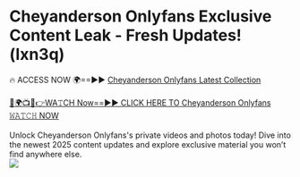 # Cheyanderson Onlyfans Exclusive Content Leak - Fresh Updates! (lxn3q)

🔥 ACCESS NOW 🌍==►► <a href="https://tinyurl.com/kvy9nzfs" rel="nofollow">Cheyanderson Onlyfans Latest Collection</a>
<br><br>
[🔴🌍📺📱👉WA𝚃CH Now==►► CLICK HERE TO Cheyanderson Onlyfans 𝚆𝙰𝚃𝙲𝙷 NOW](https://tinyurl.com/kvy9nzfs)
<br><br>
Unlock Cheyanderson Onlyfans's private videos and photos today! Dive into the newest 2025 content updates and explore exclusive material you won’t find anywhere else.
<br>
<a href="https://tinyurl.com/kvy9nzfs" rel="nofollow" data-target="animated-image.originalLink"><img src="https://camo.githubusercontent.com/8a4f000d20f83aca3bf7ec5f350d767afa0574a8a352519fd8cfa583a6f93a33/68747470733a2f2f692e696d6775722e636f6d2f644a486b345a712e676966" data-canonical-src="https://i.imgur.com/dJHk4Zq.gif" style="max-width: 100%; display: inline-block;" data-target="animated-image.originalImage"></a>
<br>
